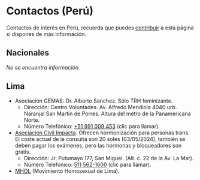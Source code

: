 # Contactos (Perú)

Contactos de interés en Perú, recuerda que puedes [contribuir](contribuir.md) a esta página si dispones de más información.

## Nacionales

_No se encuentra información_

## Lima

* Asociación GEMAS: Dr. Alberto Sanchez. Sólo TRH feminizante.
  * Dirección: Centro Voluntades. Av. Alfredo Mendiola 4040 urb. Naranjal San Martin de Porres. Altura del metro de la Panamericana Norte. 
  * Número Telefónico: [+51 991 009 453](tel:+51991009453) (clic para llamar).
* [Asociación Civil Impacta](https://www.facebook.com/ImpactaSalud/?locale=es_LA). Ofrecen hormonización para personas trans. El coste actual de la consulta son 20 soles (03/05/2024), también se deben pagar los exámenes, pero las hormonas y bloqueadores son gratis.
  * Dirección: Jr. Putumayo 177, San Miguel. (Alt. c. 22 de la Av. La Mar).
  * Número Telefónico: [511 562-1600](tel:5115621600) (clic para llamar).
* [MHOL](https://www.facebook.com/mholperu/) (Movimiento Homosexual de Lima).
